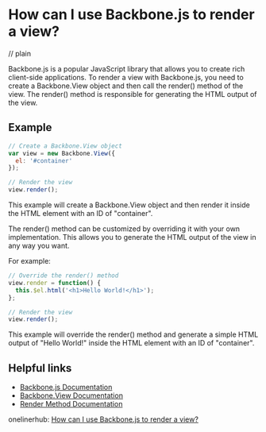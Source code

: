 # How can I use Backbone.js to render a view?
// plain

Backbone.js is a popular JavaScript library that allows you to create rich client-side applications. To render a view with Backbone.js, you need to create a Backbone.View object and then call the render() method of the view. The render() method is responsible for generating the HTML output of the view.

## Example


```javascript
// Create a Backbone.View object
var view = new Backbone.View({
  el: '#container'
});

// Render the view
view.render();
```

This example will create a Backbone.View object and then render it inside the HTML element with an ID of "container".

The render() method can be customized by overriding it with your own implementation. This allows you to generate the HTML output of the view in any way you want.

For example:

```javascript
// Override the render() method
view.render = function() {
  this.$el.html('<h1>Hello World!</h1>');
};

// Render the view
view.render();
```

This example will override the render() method and generate a simple HTML output of "Hello World!" inside the HTML element with an ID of "container".

## Helpful links
- [Backbone.js Documentation](http://backbonejs.org/)
- [Backbone.View Documentation](http://backbonejs.org/#View)
- [Render Method Documentation](http://backbonejs.org/#View-render)

onelinerhub: [How can I use Backbone.js to render a view?](https://onelinerhub.com/backbone.js/how-can-i-use-backbone-js-to-render-a-view)
